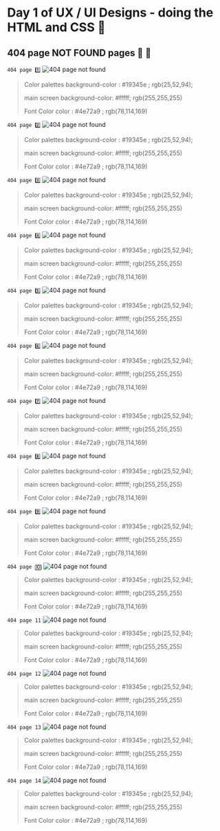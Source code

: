 # Day 1 of UX / UI Designs - doing the HTML and CSS 🎨

## 404 page NOT FOUND pages 🚫 🙅


`404 page 1️⃣`
<img src="./assets/not-found-1.png" alt="404 page not found" />

> Color palettes
> background-color : #19345e ;  rgb(25,52,94);
>  
> main screen
> background-color: #fffff; rgb(255,255,255)
> 
> Font Color
> color : #4e72a9 ;  rgb(78,114,169)




`404 page 2️⃣`
<img src="./assets/not-found-2.jpg" alt="404 page not found" />

> Color palettes
> background-color : #19345e ;  rgb(25,52,94);
>  
> main screen
> background-color: #fffff; rgb(255,255,255)
> 
> Font Color
> color : #4e72a9 ;  rgb(78,114,169)


`404 page 3️⃣`
<img src="./assets/not-found-3.jpg" alt="404 page not found" />

> Color palettes
> background-color : #19345e ;  rgb(25,52,94);
>  
> main screen
> background-color: #fffff; rgb(255,255,255)
> 
> Font Color
> color : #4e72a9 ;  rgb(78,114,169)




`404 page 4️⃣`
<img src="./assets/not-found-4.jpg" alt="404 page not found" />

> Color palettes
> background-color : #19345e ;  rgb(25,52,94);
>  
> main screen
> background-color: #fffff; rgb(255,255,255)
> 
> Font Color
> color : #4e72a9 ;  rgb(78,114,169)



`404 page 5️⃣`
<img src="./assets/not-found-5.jpg" alt="404 page not found" />

> Color palettes
> background-color : #19345e ;  rgb(25,52,94);
>  
> main screen
> background-color: #fffff; rgb(255,255,255)
> 
> Font Color
> color : #4e72a9 ;  rgb(78,114,169)




`404 page 6️⃣`
<img src="./assets/not-found-6.jpg" alt="404 page not found" />

> Color palettes
> background-color : #19345e ;  rgb(25,52,94);
>  
> main screen
> background-color: #fffff; rgb(255,255,255)
> 
> Font Color
> color : #4e72a9 ;  rgb(78,114,169)


`404 page 7️⃣`
<img src="./assets/not-found-7.jpg" alt="404 page not found" />

> Color palettes
> background-color : #19345e ;  rgb(25,52,94);
>  
> main screen
> background-color: #fffff; rgb(255,255,255)
> 
> Font Color
> color : #4e72a9 ;  rgb(78,114,169)




`404 page 8️⃣`
<img src="./assets/not-found-8.jpg" alt="404 page not found" />

> Color palettes
> background-color : #19345e ;  rgb(25,52,94);
>  
> main screen
> background-color: #fffff; rgb(255,255,255)
> 
> Font Color
> color : #4e72a9 ;  rgb(78,114,169)

`404 page 9️⃣`
<img src="./assets/not-found-9.jpg" alt="404 page not found" />

> Color palettes
> background-color : #19345e ;  rgb(25,52,94);
>  
> main screen
> background-color: #fffff; rgb(255,255,255)
> 
> Font Color
> color : #4e72a9 ;  rgb(78,114,169)




`404 page 🔟`
<img src="./assets/not-found-10.jpg" alt="404 page not found" />

> Color palettes
> background-color : #19345e ;  rgb(25,52,94);
>  
> main screen
> background-color: #fffff; rgb(255,255,255)
> 
> Font Color
> color : #4e72a9 ;  rgb(78,114,169)


`404 page 11`
<img src="./assets/not-found-11.jpg" alt="404 page not found" />

> Color palettes
> background-color : #19345e ;  rgb(25,52,94);
>  
> main screen
> background-color: #fffff; rgb(255,255,255)
> 
> Font Color
> color : #4e72a9 ;  rgb(78,114,169)




`404 page 12`
<img src="./assets/not-found-12.jpg" alt="404 page not found" />

> Color palettes
> background-color : #19345e ;  rgb(25,52,94);
>  
> main screen
> background-color: #fffff; rgb(255,255,255)
> 
> Font Color
> color : #4e72a9 ;  rgb(78,114,169)



`404 page 13`
<img src="./assets/not-found-13.jpg" alt="404 page not found" />

> Color palettes
> background-color : #19345e ;  rgb(25,52,94);
>  
> main screen
> background-color: #fffff; rgb(255,255,255)
> 
> Font Color
> color : #4e72a9 ;  rgb(78,114,169)




`404 page 14`
<img src="./assets/not-found-14.jpg" alt="404 page not found" />

> Color palettes
> background-color : #19345e ;  rgb(25,52,94);
>  
> main screen
> background-color: #fffff; rgb(255,255,255)
> 
> Font Color
> color : #4e72a9 ;  rgb(78,114,169)
































































